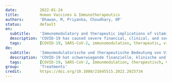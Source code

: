 ```yaml
---
date:          2022-01-24
title:         Human Vaccines & Immunotherapeutics
authors:       'Dhawan, M, Priyanka, Choudhary, OP'
status:        default
en:
  subtitle:    'Immunomodulatory and therapeutic implications of vitamin D in the management of COVID-19'
  description: 'COVID-19 has caused severe financial, clinical, and sociological consequences besides posing a burden on healthcare. Many nutritional approaches have been employed to manage the deleterious consequences of COVID-19. Among the several micronutrients, vitamin D deprivation has been linked to an increased likelihood of hospitalization of COVID-19 patients. Vitamin D has been reported to be a critical regulator of the renin-angiotensin system, which is used by the SARS-CoV-2 to access the host cell. Vitamin D also modulates the multiple immune system mechanisms to contain the virus, including the curtailment of the viral entry into the host cell. The adequate levels of vitamin D in the host have been associated with the reduced release of proinflammatory cytokines, thus lowering the risk of a cytokine storm; increased levels of anti-inflammatory cytokines and enhanced secretion of natural antimicrobial peptides. It may also be involved in the enhancement of the Th2 immune response and activation of defensive cells such as macrophages. Contrary to these findings, several studies have concluded that there is no direct association between vitamin D concentrations and poor prognosis of the disease. Hence, this paper aims to decipher the immunoregulatory properties of vitamin D and its possible involvement in management of COVID-19.'
  tags:        [COVID-19, SARS-CoV-2, immunomodulation, therapeutic, vitamin D]
de:
  subtitle:    'Immunmodulatorische und therapeutische Bedeutung von Vitamin D bei der Behandlung von COVID-19'
  description: 'COVID-19 hat schwerwiegende finanzielle, klinische und soziologische Folgen und stellt eine Belastung für das Gesundheitswesen dar. Viele Ernährungsansätze wurden eingesetzt, um die schädlichen Folgen von COVID-19 zu bewältigen. Unter den verschiedenen Mikronährstoffen wurde Vitamin-D-Mangel mit einer erhöhten Wahrscheinlichkeit von Krankenhausaufenthalten bei COVID-19-Patienten in Verbindung gebracht. Vitamin D ist Berichten zufolge ein entscheidender Regulator des Renin-Angiotensin-Systems, das vom SARS-CoV-2 genutzt wird, um in die Wirtszelle zu gelangen. Vitamin D steuert auch die verschiedenen Mechanismen des Immunsystems zur Eindämmung des Virus, einschließlich der Verhinderung des Eindringens des Virus in die Wirtszelle. Angemessene Vitamin-D-Spiegel im Wirt werden mit einer verringerten Freisetzung proinflammatorischer Zytokine in Verbindung gebracht, wodurch das Risiko eines Zytokinsturms gesenkt wird, sowie mit erhöhten Spiegeln entzündungshemmender Zytokine und einer verstärkten Ausschüttung natürlicher antimikrobieller Peptide. Es könnte auch an der Verstärkung der Th2-Immunantwort und der Aktivierung von Abwehrzellen wie Makrophagen beteiligt sein. Im Gegensatz zu diesen Erkenntnissen sind mehrere Studien zu dem Schluss gekommen, dass es keinen direkten Zusammenhang zwischen der Vitamin-D-Konzentration und einer schlechten Prognose der Krankheit gibt. Ziel dieser Arbeit ist es daher, die immunregulatorischen Eigenschaften von Vitamin D und seine mögliche Beteiligung an der Behandlung von COVID-19 zu entschlüsseln.' 
  tags:        [COVID-19, SARS-CoV-2, Immunmodulation, therapeutisch, Vitamin D]
group:         'Treatments'
credit:        https://doi.org/10.1080/21645515.2022.2025734
---
```

